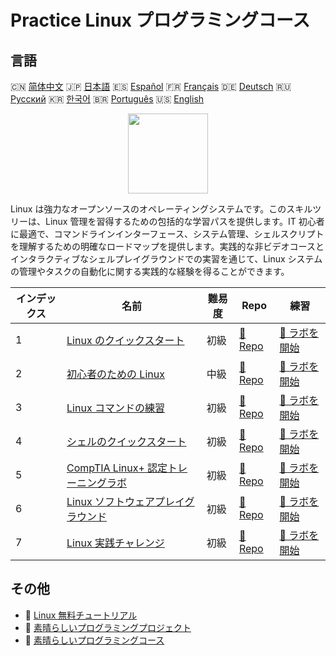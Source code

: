 # Practice Linux プログラミングコース

## 言語

🇨🇳 [简体中文](README_zh.md) 🇯🇵 [日本語](README_ja.md) 🇪🇸 [Español](README_es.md) 🇫🇷 [Français](README_fr.md) 🇩🇪 [Deutsch](README_de.md) 🇷🇺 [Русский](README_ru.md) 🇰🇷 [한국어](README_ko.md) 🇧🇷 [Português](README_pt.md) 🇺🇸 [English](README.md) 

<div align="center">
<img width="128px" src="https://file.labex.io/path/k5LXo5b82pJm.png">
</div>

Linux は強力なオープンソースのオペレーティングシステムです。このスキルツリーは、Linux 管理を習得するための包括的な学習パスを提供します。IT 初心者に最適で、コマンドラインインターフェース、システム管理、シェルスクリプトを理解するための明確なロードマップを提供します。実践的な非ビデオコースとインタラクティブなシェルプレイグラウンドでの実習を通じて、Linux システムの管理やタスクの自動化に関する実践的な経験を得ることができます。

|   インデックス | 名前                                                                                                | 難易度   | Repo                                                                          | 練習                                                                              |
|----------------|-----------------------------------------------------------------------------------------------------|----------|-------------------------------------------------------------------------------|-----------------------------------------------------------------------------------|
|              1 | [Linux のクイックスタート](https://labex.io/ja/courses/quick-start-with-linux)                      | 初級     | [🔗 Repo](https://github.com/labex-labs/quick-start-with-linux)               | [🚀 ラボを開始](https://labex.io/ja/courses/quick-start-with-linux)               |
|              2 | [初心者のための Linux](https://labex.io/ja/courses/linux-for-noobs)                                 | 中級     | [🔗 Repo](https://github.com/labex-labs/linux-for-noobs)                      | [🚀 ラボを開始](https://labex.io/ja/courses/linux-for-noobs)                      |
|              3 | [Linux コマンドの練習](https://labex.io/ja/courses/linux-basic-commands-practice-online)            | 初級     | [🔗 Repo](https://github.com/labex-labs/linux-basic-commands-practice-online) | [🚀 ラボを開始](https://labex.io/ja/courses/linux-basic-commands-practice-online) |
|              4 | [シェルのクイックスタート](https://labex.io/ja/courses/quick-start-with-shell)                      | 初級     | [🔗 Repo](https://github.com/labex-labs/quick-start-with-shell)               | [🚀 ラボを開始](https://labex.io/ja/courses/quick-start-with-shell)               |
|              5 | [CompTIA Linux+ 認定トレーニングラボ](https://labex.io/ja/courses/comptia-linux-plus-training-labs) | 初級     | [🔗 Repo](https://github.com/labex-labs/comptia-linux-plus-training-labs)     | [🚀 ラボを開始](https://labex.io/ja/courses/comptia-linux-plus-training-labs)     |
|              6 | [Linux ソフトウェアプレイグラウンド](https://labex.io/ja/courses/linux-software-playgrounds)        | 初級     | [🔗 Repo](https://github.com/labex-labs/linux-software-playgrounds)           | [🚀 ラボを開始](https://labex.io/ja/courses/linux-software-playgrounds)           |
|              7 | [Linux 実践チャレンジ](https://labex.io/ja/courses/linux-practice-challenges)                       | 初級     | [🔗 Repo](https://github.com/labex-labs/linux-practice-challenges)            | [🚀 ラボを開始](https://labex.io/ja/courses/linux-practice-challenges)            |

## その他

- 🔗 [Linux 無料チュートリアル](https://github.com/labex-labs/linux-free-tutorials)
- 🔗 [素晴らしいプログラミングプロジェクト](https://github.com/labex-labs/awesome-programming-projects)
- 🔗 [素晴らしいプログラミングコース](https://github.com/labex-labs/awesome-programming-courses)

